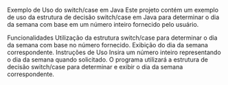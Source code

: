Exemplo de Uso do switch/case em Java
Este projeto contém um exemplo de uso da estrutura de decisão switch/case em Java para determinar o dia da semana com base em um número inteiro fornecido pelo usuário.

Funcionalidades
Utilização da estrutura switch/case para determinar o dia da semana com base no número fornecido.
Exibição do dia da semana correspondente.
Instruções de Uso
Insira um número inteiro representando o dia da semana quando solicitado.
O programa utilizará a estrutura de decisão switch/case para determinar e exibir o dia da semana correspondente.
